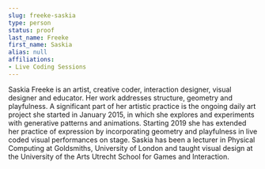 ```yaml
---
slug: freeke-saskia
type: person
status: proof
last_name: Freeke
first_name: Saskia
alias: null
affiliations:
- Live Coding Sessions
---
```


Saskia Freeke is an artist, creative coder, interaction designer, visual designer and educator. Her work addresses structure, geometry and playfulness. A significant part of her artistic practice is the ongoing daily art project she started in January 2015, in which she explores and experiments with generative patterns and animations. Starting 2019 she has extended her practice of expression by incorporating geometry and playfulness in live coded visual performances on stage. Saskia has been a lecturer in Physical Computing at Goldsmiths, University of London and taught visual design at the University of the Arts Utrecht School for Games and Interaction.